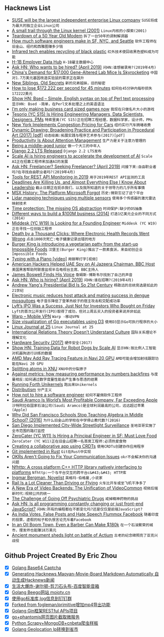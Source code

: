 ## Hacknews List


- [SUSE will be the largest independent enterprise Linux company](https://www.zdnet.com/article/the-new-suse/)  `SUSE将成为最大的独立企业Linux公司`
- [A small trail through the Linux kernel (2001)](https://www.win.tue.nl/~aeb/linux/vfs/trail.html)  `Linux内核的小探索(2001)`
- [Teardown of a 50 Year Old Modem](https://hackaday.com/2019/03/29/teardown-of-a-50-year-old-modem/)  `拆了一台50年的调制解调器`
- [How much software engineers make in SF, NYC, and Seattle](https://triplebyte.com/software-engineer-salary)  `软件工程师在旧金山、纽约和西雅图赚多少钱`
- [Infrared tech enables recycling of black plastic](https://yle.fi/uutiset/osasto/news/finnish_tech_enables_recycling_of_black_plastic/10716818)  `红外技术使回收黑色塑料成为可能`
- [H-1B Employer Data Hub](https://www.uscis.gov/h-1b-data-hub)  `H-1B雇主数据中心`
- [Ask HN: Who wants to be hired? (April 2019)](item?id=19543938)  `问HN:谁想被录用?(2019年4月)`
- [China&#39;s Demand for $17,000 Gene-Altered Lab Mice Is Skyrocketing](https://www.bloomberg.com/news/articles/2019-04-01/china-s-demand-for-17-000-gene-altered-lab-mice-is-skyrocketing)  `中国对1.7万美元基因改造实验鼠的需求正在飙升`
- [New Siblings, Old Secrets](https://www.sfchronicle.com/bayarea/article/New-siblings-old-secrets-DNA-links-4-strangers-13724844.php)  `新的兄弟姐妹，旧的秘密`
- [How to lose $172,222 per second for 45 minutes](https://sweetness.hmmz.org/2013-10-22-how-to-lose-172222-a-second-for-45-minutes.html)  `如何在45分钟内每秒损失172222美元`
- [Show HN: Bsed – Simple, English syntax on top of Perl text processing](https://github.com/andrewbihl/bsed)  `显示HN: Bsed -简单，在Perl文本处理之上的英语语法`
- [I’m only making business card sized games now](http://frankforce.com/?p=5826)  `我现在只做名片大小的游戏`
- [Tesorio (YC S15) Is Hiring Engineering Managers, Data Scientists, Designers, PMs](https://www.tesorio.com/careers/)  `特索里奥(YC S15)正在招聘工程经理，数据科学家，设计师，PMs`
- [New York Implements Congestion Pricing for Cars](https://www.nytimes.com/2019/04/01/nyregion/new-york-congestion-pricing.html)  `纽约实行汽车拥堵收费`
- [Dynamic Drawing: Broadening Practice and Participation in Procedural Art (2017) [pdf]](https://web.media.mit.edu/~jacobsj/resources/jjacobs_dissertation_final_optimized.pdf)  `动态绘画:拓展实践与程序艺术参与(2017)[pdf]`
- [Productivity Is About Attention Management](https://www.nytimes.com/2019/03/28/smarter-living/productivity-isnt-about-time-management-its-about-attention-management.html)  `生产力是关于注意力管理的`
- [Being a middle-aged junior](https://medium.com/@forsman.tomas/being-a-middle-aged-junior-ca7d643d9356)  `做一个大三的中年人`
- [Django 2.2 LTS Released](https://www.djangoproject.com/weblog/2019/apr/01/django-22-released/)  `Django 2.2 LTS发布`
- [Scale AI is hiring engineers to accelerate the development of AI](https://scale.ai/about#jobs)  `Scale AI正在招募工程师来加速AI的发展`
- [Ask HN: Freelancer? Seeking Freelancer? (April 2019)](item?id=19543939)  `问接下来:自由职业者吗?在寻找自由职业者吗?(2019年4月)`
- [Tools for REST API Monitoring in 2019](https://slao.io/blog/posts/tools-for-monitoring/)  `用于2019年REST API监测的工具`
- [Deadlines Are Killing Us, and Almost Everything Else I Know About Leadership](https://medium.com/@duncanr/deadlines-are-killing-us-and-almost-everything-else-i-know-about-leadership-7032a5fb12ac)  `截止日期正在扼杀我们，以及我所知道的关于领导力的几乎所有事情`
- [MSX History: The Platform Microsoft Forgot](https://tedium.co/2019/01/29/microsoft-msx-history/)  `历史:微软忘记了这个平台`
- [Lidar mapping techniques using multiple sensors](https://www.ouster.io/blog-posts/2019/3/29/lidar-mapping-with-ouster-3d-sensors)  `使用多个传感器的激光雷达映射技术`
- [Time protection: The missing OS abstraction](https://ts.data61.csiro.au/publications/csiroabstracts/Ge_YCH_19.abstract.pml)  `时间保护:缺少的OS抽象`
- [Different ways to build a $100M business (2014)](http://christophjanz.blogspot.com/2014/10/five-ways-to-build-100-million-business.html)  `打造1亿美元企业的不同方式(2014)`
- [Middesk (YC W19) Is Looking for a Founding Engineer](https://angel.co/middesk/jobs/528518-software-engineer-generalist)  `Middesk (YC W19)正在寻找一位创始工程师`
- [Death by a Thousand Clicks: Where Electronic Health Records Went Wrong](http://fortune.com/longform/medical-records/)  `点击1000次死亡:电子健康记录出错的地方`
- [Burger King is introducing a vegetarian patty from the start-up Impossible Foods](https://www.nytimes.com/2019/04/01/technology/burger-king-impossible-whopper.html)  `汉堡王(Burger King)推出了一款素食派，来自初创企业Impossible Foods`
- [Typing with a Piano [video]](https://www.youtube.com/watch?v=MAYlMcyVZ2k)  `用钢琴打字[视频]`
- [American Hackers Helped UAE Spy on Al Jazeera Chairman, BBC Host](https://www.reuters.com/investigates/special-report/usa-raven-media/)  `美国黑客帮助阿联酋监视半岛电视台主席、BBC主持人`
- [James Boswell Finds His Voice](https://www.laphamsquarterly.org/roundtable/james-boswell-finds-his-voice)  `詹姆斯·博斯韦尔找到了自己的声音`
- [Ask HN: Who is hiring? (April 2019)](item?id=19543940)  `问HN:谁在招聘?(2019年4月)`
- [Andrew Yang&#39;s Presidential Bid Is So 21st Century](https://www.wired.com/story/andrew-yangs-presidential-bid-is-so-very-21st-century/)  `杨致远的总统竞选是如此的21世纪`
- [Electronic music reduces host attack and mating success in dengue mosquitoes](https://www.ncbi.nlm.nih.gov/pubmed/30922800)  `电子音乐降低了登革热蚊子的宿主攻击和交配成功率`
- [Lyft’s IPO Was a Success, Just Not for Investors Who Bought on Friday](https://www.nytimes.com/2019/03/29/business/dealbook/lyft-ipo-stock-price.html)  `Lyft的首次公开发行(IPO)取得了成功，但对上周五买入的投资者来说并非如此`
- [Warp – Mobile VPN](https://blog.cloudflare.com/1111-warp-better-vpn/)  `Warp -移动VPN`
- [Size visualization of Go executables using D3](https://science.raphael.poss.name/go-executable-size-visualization-with-d3.html)  `使用D3显示Go可执行程序的大小`
- [Linux Journal at 25](https://www.linuxjournal.com/content/linux-journal-25)  `Linux Journal at 25`
- [International Relations Theory Doesn’t Understand Culture](https://foreignpolicy.com/2019/03/21/international-relations-theory-doesnt-understand-culture/)  `国际关系理论不理解文化`
- [Hardware Security (2017)](https://scl.engr.uconn.edu/courses/ece4451/hs.php)  `硬件安全(2017)`
- [Show HN: Training Data for Robot Dogs by Scale AI](https://scale.ai/autonomous-canines)  `显示HN:按比例人工智能对机器狗进行训练的数据`
- [AMD May Add Ray Tracing Feature in Navi 20 GPU](https://articles.marketrealist.com/2019/04/rumor-amd-may-add-ray-tracing-feature-in-navi-20-gpu/)  `AMD可能会增加射线跟踪功能在Navi 20 GPU`
- [Splitting atoms in XNU](https://googleprojectzero.blogspot.com/2019/04/splitting-atoms-in-xnu.html)  `XNU中的分裂原子`
- [Against metrics: how measuring performance by numbers backfires](https://aeon.co/ideas/against-metrics-how-measuring-performance-by-numbers-backfires)  `与度量相反:如何通过数字度量性能会产生事与愿违的结果`
- [Running Forth Unikernels](https://nanovms.com/dev/tutorials/running-forth-unikernels)  `跑出来Unikernels`
- [Distributism](https://en.wikipedia.org/wiki/Distributism)  `分产主义`
- [How not to hire a software engineer](http://tonsky.me/blog/hiring/)  `如何不雇佣软件工程师`
- [Saudi Aramco Is World’s Most Profitable Company, Far Exceeding Apple](https://www.nytimes.com/2019/04/01/business/saudi-aramco-profit.html)  `沙特阿拉伯国家石油公司(Saudi Aramco)是全球利润最高的公司，远远超过苹果(Apple)`
- [Why Did San Francisco Schools Stop Teaching Algebra in Middle School? (2016)](https://priceonomics.com/why-did-san-francisco-schools-stop-teaching/)  `为什么旧金山的学校在中学停止教代数?(2016)`
- [San Diego Implemented City-Wide Streetlight Surveillance](https://massprivatei.blogspot.com/2019/03/san-diego-has-been-turned-into-massive.html)  `圣地亚哥实施了全市范围的路灯监控`
- [ZeroCater (YC W11) Is Hiring a Principal Engineer in SF: Must Love Food](https://zerocater.com/about/careers/?gh_jid=1564864)  `ZeroCater (YC W11)正在旧金山招聘一名首席工程师:必须热爱食物`
- [Creating a collaborative app using CRDTs](https://medium.com/@pierrehedkvist/creating-a-collaborative-app-using-crdts-5013349f4682)  `使用CRDTs创建协作应用程序`
- [Git implemented in Rust](https://github.com/chrisdickinson/git-rs)  `Git在Rust中实现`
- [OKRs Aren&#39;t Going to Fix Your Communication Issues](http://www.craigkerstiens.com/2019/03/29/okrs-arent-going-to-fix-your-communication/)  `okr不会解决你的沟通问题`
- [Nfhttp: A cross platform C&#43;&#43; HTTP library natively interfacing to platforms](https://github.com/spotify/NFHTTP)  `Nfhttp:一个与平台交互的跨平台c&#43;&#43; HTTP库`
- [Ingmar Bergman, Novelist](https://www.nybooks.com/articles/2019/04/18/ingmar-bergman-novelist/)  `英格玛·伯格曼,小说家`
- [Rail Is a Lot Cleaner Than Driving or Flying](https://www.citylab.com/transportation/2019/04/rail-transportation-carbon-emissions-green-new-deal/586240/)  `火车比开车或坐飞机干净多了`
- [A New Era of Video Backends: The Unification of VideoCommon](https://dolphin-emu.org/blog/2019/04/01/the-new-era-of-video-backends/)  `视频后端新时代:视频公共的统一`
- [The Challenge of Going Off Psychiatric Drugs](https://www.newyorker.com/magazine/2019/04/08/the-challenge-of-going-off-psychiatric-drugs/)  `戒掉精神药物的挑战`
- [Ask HN: Is all programming constantly changing or just front-end JavaScript?](item?id=19544920)  `问HN:所有的编程都在不断变化吗?还是仅仅是前端JavaScript?`
- [As India Votes, False Posts and Hate Speech Flummox Facebook](https://www.nytimes.com/2019/04/01/technology/india-elections-facebook.html)  `随着印度的投票，虚假的帖子和仇恨言论充斥着Facebook`
- [In an Oil Boom Town, Even a Barber Can Make $180k](https://www.wsj.com/articles/in-this-oil-boom-town-even-a-barber-can-make-180-000-11551436210)  `在一个石油繁荣的城市，理发师也能赚18万美元`
- [Ancient monument sheds light on battle of Actium](https://www.independent.co.uk/news/science/archaeology/roman-empire-cleopatra-octavian-ceasar-egypt-battle-sea-nicopolis-history-archaeology-a8843886.html)  `古老的纪念碑照亮了亚克兴战役`

## Github Project Created By Eric Zhou

- [x] [Golang Base64 Captcha](https://github.com/mojocn/base64Captcha)
- [x] [Generating Hacknews Maoyan-Movie-Board Markdown Automatically 自动生成Hacknews新闻](https://github.com/dejavuzhou/md-genie)
- [x] [生活大爆炸-谢尔顿-剪刀石头布-百度智能音箱](https://github.com/mojocn/dueros-bang-game)
- [x] [Golang Beego网站 mojotv.cn](https://github.com/mojocn/www.mojotv.cn)
- [x] [使用go标准库,log信息到钉钉群](https://github.com/mojocn/dooger)
- [x] [Forked from fogleman/primitive增加mp4导出功能](https://github.com/mojocn/primitive)
- [x] [Golang Gin框架RESTful APIs项目](https://github.com/JJJJJJJerk/ezier-golang-web-api-framework)
- [x] [go+phantomjs网页图片截取微服务](https://github.com/mojocn/screen_shot)
- [x] [Python Scrapy+MongoDB+cnbeta爬虫样板](https://github.com/mojocn/scrapy_mongodb_boilerplate_cnbeta)
- [x] [Golang Geolocation Ip转换到省市](https://github.com/mojocn/ip2location)